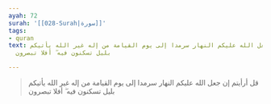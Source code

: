 ```yaml
---
ayah: 72
surah: '[[028-Surah|سورة]]'
tags:
- quran
text: قل أرأيتم إن جعل الله عليكم النهار سرمدا إلى يوم القيامة من إله غير الله يأتيكم
  بليل تسكنون فيه ۖ أفلا تبصرون

---
```

> قل أرأيتم إن جعل الله عليكم النهار سرمدا إلى يوم القيامة من إله غير الله يأتيكم بليل تسكنون فيه ۖ أفلا تبصرون
